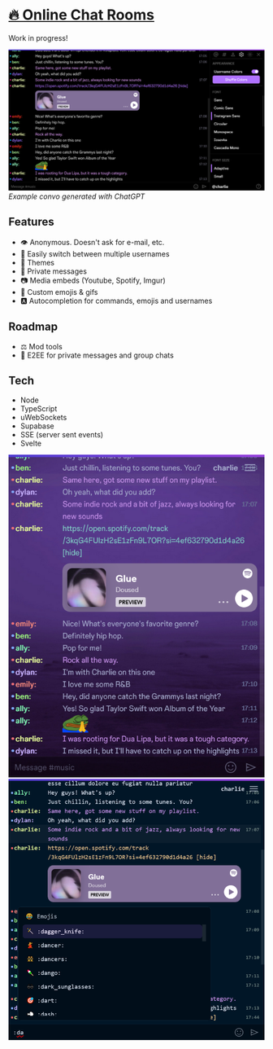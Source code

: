 # [🔥 Online Chat Rooms](https://natter.top)

Work in progress!

![1](/screenshots/0.png)
_Example convo generated with ChatGPT_

## Features

- 👁 Anonymous. Doesn't ask for e-mail, etc.
- 👥 Easily switch between multiple usernames
- 🎨 Themes
- 💌 Private messages
- 📷 Media embeds (Youtube, Spotify, Imgur)
- 🐸 Custom emojis & gifs
- 🅰 Autocompletion for commands, emojis and usernames

## Roadmap

- ⚖ Mod tools
- 🔐 E2EE for private messages and group chats

## Tech

- Node
- TypeScript
- uWebSockets
- Supabase
- SSE (server sent events)
- Svelte

![2](/screenshots/1.png)
![3](/screenshots/2.png)
